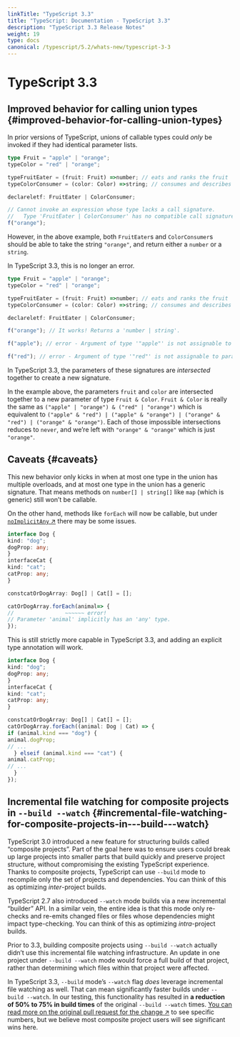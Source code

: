 ```yaml
---
linkTitle: "TypeScript 3.3"
title: "TypeScript: Documentation - TypeScript 3.3"
description: "TypeScript 3.3 Release Notes"
weight: 19
type: docs
canonical: /typescript/5.2/whats-new/typescript-3-3
---
```


# TypeScript 3.3

## Improved behavior for calling union types {#improved-behavior-for-calling-union-types}

In prior versions of TypeScript, unions of callable types could *only* be invoked if they had identical parameter lists.

```ts
type Fruit = "apple" | "orange";
typeColor = "red" | "orange";

typeFruitEater = (fruit: Fruit) =>number; // eats and ranks the fruit
typeColorConsumer = (color: Color) =>string; // consumes and describes the colors

declareletf: FruitEater | ColorConsumer;

// Cannot invoke an expression whose type lacks a call signature.
//   Type 'FruitEater | ColorConsumer' has no compatible call signatures.ts(2349)
f("orange");
```

However, in the above example, both `FruitEater`s and `ColorConsumer`s should be able to take the string `"orange"`, and return either a `number` or a `string`.

In TypeScript 3.3, this is no longer an error.

```ts
type Fruit = "apple" | "orange";
typeColor = "red" | "orange";

typeFruitEater = (fruit: Fruit) =>number; // eats and ranks the fruit
typeColorConsumer = (color: Color) =>string; // consumes and describes the colors

declareletf: FruitEater | ColorConsumer;

f("orange"); // It works! Returns a 'number | string'.

f("apple"); // error - Argument of type '"apple"' is not assignable to parameter of type '"orange"'.

f("red"); // error - Argument of type '"red"' is not assignable to parameter of type '"orange"'.
```

In TypeScript 3.3, the parameters of these signatures are *intersected* together to create a new signature.

In the example above, the parameters `fruit` and `color` are intersected together to a new parameter of type `Fruit & Color`.
`Fruit & Color` is really the same as `("apple" | "orange") & ("red" | "orange")` which is equivalent to `("apple" & "red") | ("apple" & "orange") | ("orange" & "red") | ("orange" & "orange")`.
Each of those impossible intersections reduces to `never`, and we’re left with `"orange" & "orange"` which is just `"orange"`.

## Caveats {#caveats}

This new behavior only kicks in when at most one type in the union has multiple overloads, and at most one type in the union has a generic signature.
That means methods on `number[] | string[]` like `map` (which is generic) still won’t be callable.

On the other hand, methods like `forEach` will now be callable, but under [`noImplicitAny` ↗](https://www.typescriptlang.org/tsconfig.html#noImplicitAny) there may be some issues.

```ts
interface Dog {
kind: "dog";
dogProp: any;
}
interfaceCat {
kind: "cat";
catProp: any;
}

constcatOrDogArray: Dog[] | Cat[] = [];

catOrDogArray.forEach(animal=> {
//                ~~~~~~ error!
// Parameter 'animal' implicitly has an 'any' type.
});
```

This is still strictly more capable in TypeScript 3.3, and adding an explicit type annotation will work.

```ts
interface Dog {
kind: "dog";
dogProp: any;
}
interfaceCat {
kind: "cat";
catProp: any;
}

constcatOrDogArray: Dog[] | Cat[] = [];
catOrDogArray.forEach((animal: Dog | Cat) => {
if (animal.kind === "dog") {
animal.dogProp;
// ...
  } elseif (animal.kind === "cat") {
animal.catProp;
// ...
  }
});
```

## Incremental file watching for composite projects in `--build --watch` {#incremental-file-watching-for-composite-projects-in---build---watch}

TypeScript 3.0 introduced a new feature for structuring builds called “composite projects”.
Part of the goal here was to ensure users could break up large projects into smaller parts that build quickly and preserve project structure, without compromising the existing TypeScript experience.
Thanks to composite projects, TypeScript can use `--build` mode to recompile only the set of projects and dependencies.
You can think of this as optimizing *inter*-project builds.

TypeScript 2.7 also introduced `--watch` mode builds via a new incremental “builder” API.
In a similar vein, the entire idea is that this mode only re-checks and re-emits changed files or files whose dependencies might impact type-checking.
You can think of this as optimizing *intra*-project builds.

Prior to 3.3, building composite projects using `--build --watch` actually didn’t use this incremental file watching infrastructure.
An update in one project under `--build --watch` mode would force a full build of that project, rather than determining which files within that project were affected.

In TypeScript 3.3, `--build` mode’s `--watch` flag *does* leverage incremental file watching as well.
That can mean significantly faster builds under `--build --watch`.
In our testing, this functionality has resulted in **a reduction of 50% to 75% in build times** of the original `--build --watch` times.
[You can read more on the original pull request for the change ↗](https://github.com/Microsoft/TypeScript/pull/29161) to see specific numbers, but we believe most composite project users will see significant wins here.
